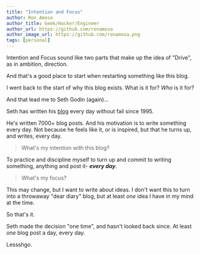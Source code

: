 ```yaml
---
title: "Intention and Focus"
author: Ron Amosa
author_title: Geek/Hacker/Engineer
author_url: https://github.com/ronamosa
author_image_url: https://github.com/ronamosa.png
tags: [personal]
---
```


Intention and Focus sound like two parts that make up the idea of "Drive", as in ambition, direction.

And that's a good place to start when restarting something like this blog.

I went back to the start of why this blog exists. What is it for? *Who* is it for?

And that lead me to Seth Godin (again)...

<!--truncate-->

Seth has written his [blog](https://seths.blog/) every day without fail since 1995.

He's written 7000+ blog posts. And his motivation is to write something every day. Not because he feels like it, or is inspired, but that he turns up, and writes, every day.

> What's my intention with this blog?

To practice and discipline myself to turn up and commit to writing something, anything and post it- ***every day***.

> What's my focus?

This may change, but I want to write about ideas. I don't want this to turn into a throwaway "dear diary" blog, but at least *one* idea I have in my mind at the time.

So that's it.

Seth made the decision "one time", and hasn't looked back since. At least *one* blog post a day, every day.

Lessshgo.
